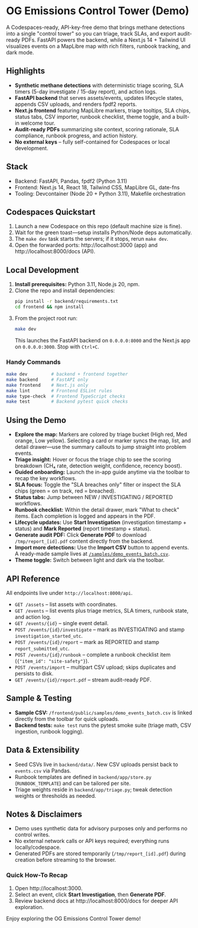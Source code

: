 # OG Emissions Control Tower (Demo)

A Codespaces-ready, API-key-free demo that brings methane detections into a single "control tower" so you can triage, track SLAs, and export audit-ready PDFs. FastAPI powers the backend, while a Next.js 14 + Tailwind UI visualizes events on a MapLibre map with rich filters, runbook tracking, and dark mode.

## Highlights
- **Synthetic methane detections** with deterministic triage scoring, SLA timers (5-day investigate / 15-day report), and action logs.
- **FastAPI backend** that serves assets/events, updates lifecycle states, appends CSV uploads, and renders fpdf2 reports.
- **Next.js frontend** featuring MapLibre markers, triage tooltips, SLA chips, status tabs, CSV importer, runbook checklist, theme toggle, and a built-in welcome tour.
- **Audit-ready PDFs** summarizing site context, scoring rationale, SLA compliance, runbook progress, and action history.
- **No external keys** – fully self-contained for Codespaces or local development.

## Stack
- Backend: FastAPI, Pandas, fpdf2 (Python 3.11)
- Frontend: Next.js 14, React 18, Tailwind CSS, MapLibre GL, date-fns
- Tooling: Devcontainer (Node 20 + Python 3.11), Makefile orchestration

## Codespaces Quickstart
1. Launch a new Codespace on this repo (default machine size is fine).
2. Wait for the green toast—setup installs Python/Node deps automatically.
3. The `make dev` task starts the servers; if it stops, rerun `make dev`.
4. Open the forwarded ports: http://localhost:3000 (app) and http://localhost:8000/docs (API).

## Local Development
1. **Install prerequisites:** Python 3.11, Node.js 20, npm.
2. Clone the repo and install dependencies:
   ```bash
   pip install -r backend/requirements.txt
   cd frontend && npm install
   ```
3. From the project root run:
   ```bash
   make dev
   ```
   This launches the FastAPI backend on `0.0.0.0:8000` and the Next.js app on `0.0.0.0:3000`. Stop with `Ctrl+C`.

### Handy Commands
```bash
make dev         # backend + frontend together
make backend     # FastAPI only
make frontend    # Next.js only
make lint        # Frontend ESLint rules
make type-check  # Frontend TypeScript checks
make test        # Backend pytest quick checks
```

## Using the Demo
- **Explore the map:** Markers are colored by triage bucket (High red, Med orange, Low yellow). Selecting a card or marker syncs the map, list, and detail drawer—use the summary callouts to jump straight into problem events.
- **Triage insight:** Hover or focus the triage chip to see the scoring breakdown (CH₄ rate, detection weight, confidence, recency boost).
- **Guided onboarding:** Launch the in-app guide anytime via the toolbar to recap the key workflows.
- **SLA focus:** Toggle the "SLA breaches only" filter or inspect the SLA chips (green = on track, red = breached).
- **Status tabs:** Jump between NEW / INVESTIGATING / REPORTED workflows.
- **Runbook checklist:** Within the detail drawer, mark "What to check" items. Each completion is logged and appears in the PDF.
- **Lifecycle updates:** Use **Start Investigation** (investigation timestamp + status) and **Mark Reported** (report timestamp + status).
- **Generate audit PDF:** Click **Generate PDF** to download `/tmp/report_[id].pdf` content directly from the backend.
- **Import more detections:** Use the **Import CSV** button to append events. A ready-made sample lives at [`/samples/demo_events_batch.csv`](frontend/public/samples/demo_events_batch.csv).
- **Theme toggle:** Switch between light and dark via the toolbar.

## API Reference
All endpoints live under `http://localhost:8000/api`.
- `GET /assets` – list assets with coordinates.
- `GET /events` – list events plus triage metrics, SLA timers, runbook state, and action log.
- `GET /events/{id}` – single event detail.
- `POST /events/{id}/investigate` – mark as INVESTIGATING and stamp `investigation_started_utc`.
- `POST /events/{id}/report` – mark as REPORTED and stamp `report_submitted_utc`.
- `POST /events/{id}/runbook` – complete a runbook checklist item (`{"item_id": "site-safety"}`).
- `POST /events/import` – multipart CSV upload; skips duplicates and persists to disk.
- `GET /events/{id}/report.pdf` – stream audit-ready PDF.


## Sample & Testing
- **Sample CSV:** `/frontend/public/samples/demo_events_batch.csv` is linked directly from the toolbar for quick uploads.
- **Backend tests:** `make test` runs the pytest smoke suite (triage math, CSV ingestion, runbook logging).

## Data & Extensibility
- Seed CSVs live in `backend/data/`. New CSV uploads persist back to `events.csv` via Pandas.
- Runbook templates are defined in `backend/app/store.py` (`RUNBOOK_TEMPLATE`) and can be tailored per site.
- Triage weights reside in `backend/app/triage.py`; tweak detection weights or thresholds as needed.

## Notes & Disclaimers
- Demo uses synthetic data for advisory purposes only and performs no control writes.
- No external network calls or API keys required; everything runs locally/codespace.
- Generated PDFs are stored temporarily (`/tmp/report_[id].pdf`) during creation before streaming to the browser.

### Quick How-To Recap
1. Open http://localhost:3000.
2. Select an event, click **Start Investigation**, then **Generate PDF**.
3. Review backend docs at http://localhost:8000/docs for deeper API exploration.

Enjoy exploring the OG Emissions Control Tower demo!
